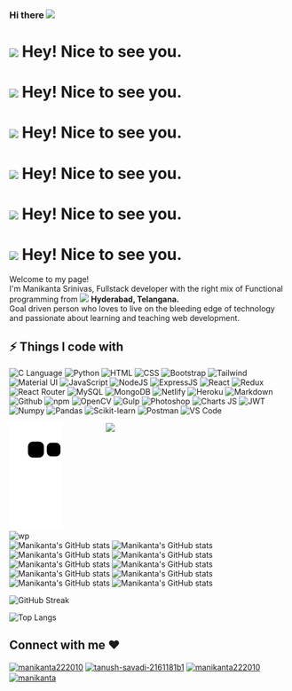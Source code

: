 ### Hi there <img src="https://media.giphy.com/media/hvRJCLFzcasrR4ia7z/giphy.gif" width="25px">

<!--
**manikanta222010/manikanta222010** is a ✨ _special_ ✨ repository because its `README.md` (this file) appears on your GitHub profile.

Here are some ideas to get you started:

- 🔭 I’m currently working on ...
- 🌱 I’m currently learning ...
- 👯 I’m looking to collaborate on ...
- 🤔 I’m looking for help with ...
- 💬 Ask me about ...
- 📫 How to reach me: ...
- 😄 Pronouns: ...
- ⚡ Fun fact: ...
-->


<h1><img src="https://emojis.slackmojis.com/emojis/images/1531849430/4246/blob-sunglasses.gif?1531849430" width="30"/> Hey! Nice to see you.</h1>
<h1><img src="https://slackmojis.com/emojis/5276-pig-hello-sitting/download" width="30"/> Hey! Nice to see you.</h1>
<h1><img src="https://slackmojis.com/emojis/5275-pig-hello-front/download" width="30"/> Hey! Nice to see you.</h1>
<h1><img src="https://slackmojis.com/emojis/5274-pig-hello-door/download" width="30"/> Hey! Nice to see you.</h1>
<h1><img src="https://slackmojis.com/emojis/679-charmander_dancing/download" width="30"/> Hey! Nice to see you.</h1>
<h1><img src="https://slackmojis.com/emojis/32756-charmander_shiny/download" width="30"/> Hey! Nice to see you.</h1>

<p>Welcome to my page! </br> I'm Manikanta Srinivas, Fullstack developer with the right mix of Functional programming from <img src="https://image.flaticon.com/icons/png/512/3909/3909444.png" width="13"/> <b>Hyderabad, Telangana.</b> 
<br/>Goal driven person who loves to live on the bleeding edge of technology and passionate about learning and teaching web development.</p>

## ⚡ Things I code with

<p>
  <img alt="C Language" src="https://img.shields.io/badge/C-00599C?style=for-the-badge&logo=c&logoColor=white"/>
  <img alt="Python" src="https://img.shields.io/badge/Python-3776AB?style=for-the-badge&logo=python&logoColor=white" />
  <img alt="HTML" src="https://img.shields.io/badge/HTML5-E34F26?style=for-the-badge&logo=html5&logoColor=white" />
  <img alt="CSS" src="https://img.shields.io/badge/CSS3-1572B6?style=for-the-badge&logo=css3&logoColor=white" />
  <img alt="Bootstrap" src="https://img.shields.io/badge/Bootstrap-563D7C?style=for-the-badge&logo=bootstrap&logoColor=white" /> 
  <img alt="Tailwind" src="https://img.shields.io/badge/Tailwind_CSS-38B2AC?style=for-the-badge&logo=tailwind-css&logoColor=white" /> 
  <img alt="Material UI" src="https://img.shields.io/badge/Material--UI-0081CB?style=for-the-badge&logo=material-ui&logoColor=white" />
  <img alt="JavaScript" src="https://img.shields.io/badge/JavaScript-F7DF1E?style=for-the-badge&logo=javascript&logoColor=black" />
  <img alt="NodeJS" src="https://img.shields.io/badge/Node.js-43853D?style=for-the-badge&logo=node.js&logoColor=white" />
  <img alt="ExpressJS" src="https://img.shields.io/badge/Express.js-404D59?style=for-the-badge" />
  <img alt="React" src="https://img.shields.io/badge/React-20232A?style=for-the-badge&logo=react&logoColor=61DAFB" />
  <img alt="Redux" src="https://img.shields.io/badge/Redux-593D88?style=for-the-badge&logo=redux&logoColor=white" />
  <img alt="React Router" src="https://img.shields.io/badge/React_Router-CA4245?style=for-the-badge&logo=react-router&logoColor=white" />
  <img alt="MySQL" src="https://img.shields.io/badge/MySQL-00000F?style=for-the-badge&logo=mysql&logoColor=white" />
  <img alt="MongoDB" src="https://img.shields.io/badge/MongoDB-4EA94B?style=for-the-badge&logo=mongodb&logoColor=white" />
  <img alt="Netlify" src="https://img.shields.io/badge/Netlify-00C7B7?style=for-the-badge&logo=netlify&logoColor=white" />
  <img alt="Heroku" src="https://img.shields.io/badge/Heroku-430098?style=for-the-badge&logo=heroku&logoColor=white" />
  <img alt="Markdown" src="https://img.shields.io/badge/Markdown-000000?style=for-the-badge&logo=markdown&logoColor=white" />
  <img alt="Github" src="https://img.shields.io/badge/GitHub-100000?style=for-the-badge&logo=github&logoColor=white" />
  <img alt="npm" src="https://img.shields.io/badge/NPM-%23000000.svg?style=for-the-badge&logo=npm&logoColor=white" />
  <img alt="OpenCV" src="https://img.shields.io/badge/opencv-%23white.svg?style=for-the-badge&logo=opencv&logoColor=white" />
  <img alt="Gulp" src="https://img.shields.io/badge/GULP-%23CF4647.svg?style=for-the-badge&logo=gulp&logoColor=white" />
  <img alt="Photoshop" src="https://img.shields.io/badge/adobephotoshop-%2331A8FF.svg?style=for-the-badge&logo=adobephotoshop&logoColor=white" />
  <img alt="Charts JS" src="https://img.shields.io/badge/chart.js-F5788D.svg?style=for-the-badge&logo=chart.js&logoColor=white" /> 
  <img alt="JWT" src="https://img.shields.io/badge/JWT-black?style=for-the-badge&logo=JSON%20web%20tokens" />  
  <img alt="Numpy" src="https://img.shields.io/badge/numpy-%23013243.svg?style=for-the-badge&logo=numpy&logoColor=white" /> 
  <img alt="Pandas" src="https://img.shields.io/badge/pandas-%23150458.svg?style=for-the-badge&logo=pandas&logoColor=white" />
  <img alt="Scikit-learn" src="https://img.shields.io/badge/scikit--learn-%23F7931E.svg?style=for-the-badge&logo=scikit-learn&logoColor=white" /> 
  <img alt="Postman" src="https://img.shields.io/badge/Postman-FF6C37?style=for-the-badge&logo=postman&logoColor=white" /> 
  <img alt="VS Code" src="https://img.shields.io/badge/Visual%20Studio%20Code-0078d7.svg?style=for-the-badge&logo=visual-studio-code&logoColor=white" /> 
</p>

<img alt="contribution" src="https://github.com/manikanta222010/manikanta222010/blob/output/github-contribution-grid-snake.svg" />

<img align="right" aly="wp" src="https://github-readme-stats.vercel.app/api/top-langs/?username=manikanta222010&theme=radical&langs_count=6" width="330" />
<img align="left" alt="wp" src="https://raw.githubusercontent.com/abhisheknaiidu/abhisheknaiidu/master/code.gif" width="550" />






<!-- ## 😄 Cool Stats -->

![Manikanta's GitHub stats](https://github-readme-stats.vercel.app/api?username=manikanta222010&show_icons=true&theme=radical)
![Manikanta's GitHub stats](https://github-readme-stats.vercel.app/api?username=manikanta222010&show_icons=true&theme=dark)
![Manikanta's GitHub stats](https://github-readme-stats.vercel.app/api?username=manikanta222010&show_icons=true&theme=merko)
![Manikanta's GitHub stats](https://github-readme-stats.vercel.app/api?username=manikanta222010&show_icons=true&theme=gruvbox)
![Manikanta's GitHub stats](https://github-readme-stats.vercel.app/api?username=manikanta222010&show_icons=true&theme=tokyonight)
![Manikanta's GitHub stats](https://github-readme-stats.vercel.app/api?username=manikanta222010&show_icons=true&theme=onedark)
![Manikanta's GitHub stats](https://github-readme-stats.vercel.app/api?username=manikanta222010&show_icons=true&theme=cobalt)
![Manikanta's GitHub stats](https://github-readme-stats.vercel.app/api?username=manikanta222010&show_icons=true&theme=synthwave)
![Manikanta's GitHub stats](https://github-readme-stats.vercel.app/api?username=manikanta222010&show_icons=true&theme=highcontrast)
![Manikanta's GitHub stats](https://github-readme-stats.vercel.app/api?username=manikanta222010&show_icons=true&theme=dracula)

![GitHub Streak](https://github-readme-streak-stats.herokuapp.com/?user=manikanta222010&theme=radical)

![Top Langs](https://github-readme-stats.vercel.app/api/top-langs/?username=manikanta222010&layout=compact&theme=radical&langs_count=6)

<!-- <h3>Where to find me</h3> -->
<!-- <p> -->
<!-- <a href="https://github.com/manikanta222010" target="_blank"><img alt="Github" src="https://img.shields.io/badge/GitHub-%2312100E.svg?&style=for-the-badge&logo=Github&logoColor=white" /></a> -->
<!-- <a href="https://twitter.com/manikanta222010" target="_blank"><img alt="Twitter" src="https://img.shields.io/badge/twitter-%231DA1F2.svg?&style=for-the-badge&logo=twitter&logoColor=white" /></a> -->
<!-- <a href="https://www.linkedin.com/in/manikanta-yedla/" target="_blank"><img alt="Medium" src="https://img.shields.io/badge/linkedin-0a66c2.svg?&style=for-the-badge&logo=linkedin&logoColor=white" /></a> -->
<!-- </p> -->

<h2 align="left">Connect with me ❤️</h2>
<p align="left">
<a href="https://twitter.com/manikanta222010" target="blank"><img align="center" src="https://raw.githubusercontent.com/rahuldkjain/github-profile-readme-generator/master/src/images/icons/Social/twitter.svg" alt="manikanta222010" height="30" width="40" /></a>
<a href="https://www.linkedin.com/in/manikanta-yedla/" target="blank"><img align="center" src="https://raw.githubusercontent.com/rahuldkjain/github-profile-readme-generator/master/src/images/icons/Social/linked-in-alt.svg" alt="tanush-savadi-2161181b1" height="30" width="40" /></a>
<a href="https://codepen.io/manikanta22" target="blank"><img align="center" src="https://raw.githubusercontent.com/rahuldkjain/github-profile-readme-generator/master/src/images/icons/Social/codepen.svg" alt="manikanta222010" height="30" width="40" /></a>
<a href="https://www.instagram.com/maniii_kanta_/" target="blank"><img align="center" src="https://raw.githubusercontent.com/rahuldkjain/github-profile-readme-generator/master/src/images/icons/Social/instagram.svg" alt="manikanta" height="30" width="40" /></a>
</p>
